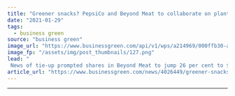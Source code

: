 ```yaml
---
title: "Greener snacks? PepsiCo and Beyond Meat to collaborate on plant-based snacks"
date: "2021-01-29"
tags: 
  - business green
source: "business green"
image_url: "https://www.businessgreen.com/api/v1/wps/a214969/000ffb30-ad1b-4108-94d7-f7a700f62705/4/Meatier-Beyond-Burger-Meat-Case-185x114.png"
image_fp: "/assets/img/post_thumbnails/127.png"
lead: "
 News of tie-up prompted shares in Beyond Meat to jump 26 per cent to $199.38 on Tuesday ..."
article_url: "https://www.businessgreen.com/news/4026449/greener-snacks-pepsico-meat-collaborate-plant-snacks"
---
```


---
